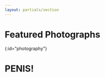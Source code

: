 ```yaml
---
layout: partials/section
---
```


# Featured Photographs
{:id="photography"}
<!-- The tag above is a navigation link, as expected by the nav bar. Configure the nav bar in _config.yml -->

# PENIS!
